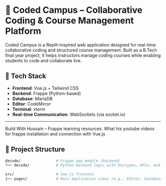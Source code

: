 # 🚀 Coded Campus – Collaborative Coding & Course Management Platform

Coded Campus is a Replit-inspired web application designed for real-time collaborative coding and structured course management. Built as a B.Tech final year project, it helps instructors manage coding courses while enabling students to code and collaborate live.

## 🧩 Tech Stack

- **Frontend**: Vue.js + Tailwind CSS  
- **Backend**: Frappe (Python-based)  
- **Database**: MariaDB  
- **Editor**: CodeMirror  
- **Terminal**: xterm  
- **Real-time Communication**: WebSockets (via socket.io)  

---
Build With Hussain – Frappe learning resources. What his youtube videos for frappe installation and connection with Vue.js
## 📁 Project Structure

```bash
decode/                # Frappe app module (backend)
└── decode/            # Python backend logic with Doctypes, APIs, and models

src/                   # Vue.js frontend
├── pages/             # Main application views (e.g., Editor, Dashboard)
